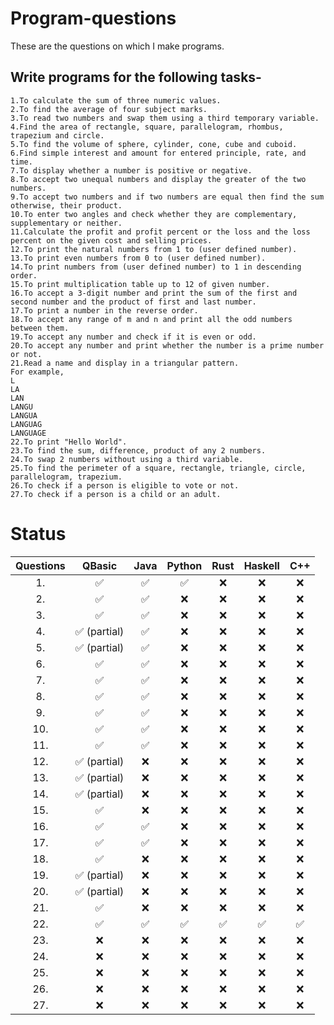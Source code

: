 # Program-questions
These are the questions on which I make programs.
## Write programs for the following tasks-

    1.To calculate the sum of three numeric values.  
    2.To find the average of four subject marks.  
    3.To read two numbers and swap them using a third temporary variable.
    4.Find the area of rectangle, square, parallelogram, rhombus, trapezium and circle.
    5.To find the volume of sphere, cylinder, cone, cube and cuboid.
    6.Find simple interest and amount for entered principle, rate, and time.
    7.To display whether a number is positive or negative.
    8.To accept two unequal numbers and display the greater of the two numbers. 
    9.To accept two numbers and if two numbers are equal then find the sum otherwise, their product.
    10.To enter two angles and check whether they are complementary, supplementary or neither.
    11.Calculate the profit and profit percent or the loss and the loss percent on the given cost and selling prices.
    12.To print the natural numbers from 1 to (user defined number).
    13.To print even numbers from 0 to (user defined number).
    14.To print numbers from (user defined number) to 1 in descending order.
    15.To print multiplication table up to 12 of given number.
    16.To accept a 3-digit number and print the sum of the first and second number and the product of first and last number.
    17.To print a number in the reverse order.
    18.To accept any range of m and n and print all the odd numbers between them. 
    19.To accept any number and check if it is even or odd.
    20.To accept any number and print whether the number is a prime number or not.
    21.Read a name and display in a triangular pattern.
    For example,
    L
    LA
    LAN
    LANGU
    LANGUA
    LANGUAG
    LANGUAGE
    22.To print "Hello World".
    23.To find the sum, difference, product of any 2 numbers.
    24.To swap 2 numbers without using a third variable.
    25.To find the perimeter of a square, rectangle, triangle, circle, parallelogram, trapezium.
    26.To check if a person is eligible to vote or not.
    27.To check if a person is a child or an adult.

# Status
| Questions | QBasic | Java | Python | Rust | Haskell | C++ |
|:---:|:---:|:---:|:---:|:---:|:---:|:---:|
|1.| ✅ | ✅ | ✅ | ❌ | ❌ | ❌ | ❌ | ❌ |
|2.| ✅ | ✅ | ❌ | ❌ | ❌ | ❌ | ❌ | ❌ |
|3.| ✅ | ✅ | ❌ | ❌ | ❌ | ❌ | ❌ | ❌ |
|4.| ✅ (partial)| ✅ | ❌ | ❌ | ❌ | ❌ | ❌ | ❌ |
|5.| ✅ (partial)| ✅ | ❌ | ❌ | ❌ | ❌ | ❌ | ❌ |
|6.| ✅ | ✅ | ❌ | ❌ | ❌ | ❌ | ❌ | ❌ |
|7.| ✅ | ✅ | ❌ | ❌ | ❌ | ❌ | ❌ | ❌ |
|8.| ✅ | ✅ | ❌ | ❌ | ❌ | ❌ | ❌ | ❌ |
|9.| ✅ | ✅ | ❌ | ❌ | ❌ | ❌ | ❌ | ❌ |
|10.| ✅ | ✅ | ❌ | ❌ | ❌ | ❌ | ❌ | ❌ |
|11.| ✅ | ✅ | ❌ | ❌ | ❌ | ❌ | ❌ | ❌ |
|12.| ✅ (partial) | ❌| ❌ | ❌ | ❌ | ❌ | ❌ | ❌ |
|13.| ✅ (partial) | ❌ | ❌ | ❌ | ❌ | ❌ | ❌ | ❌ |
|14.| ✅ (partial) | ❌ | ❌ | ❌ | ❌ | ❌ | ❌ | ❌ |
|15.| ✅ | ❌ | ❌ | ❌ | ❌ | ❌ | ❌ | ❌ |
|16.| ✅ | ✅ | ❌ | ❌ | ❌ | ❌ | ❌ | ❌ |
|17.| ✅ | ✅ | ❌ | ❌ | ❌ | ❌ | ❌ | ❌ |
|18.| ✅ | ❌ | ❌ | ❌ | ❌ | ❌ | ❌ | ❌ |
|19.| ✅ (partial) | ❌ | ❌ | ❌ | ❌ | ❌ | ❌ | ❌ |
|20.| ✅ (partial) | ❌ | ❌ | ❌ | ❌ | ❌ | ❌ | ❌ |
|21.| ✅ | ❌ | ❌ | ❌ | ❌ | ❌ | ❌ | ❌ |
|22.| ✅ | ✅ | ✅ | ✅ | ✅ | ✅ | ✅ | ✅ |
|23.| ❌ | ❌ | ❌ | ❌ | ❌ | ❌ | ❌ | ❌ |
|24.| ❌ | ❌ | ❌ | ❌ | ❌ | ❌ | ❌ | ❌ |
|25.| ❌ | ❌ | ❌ | ❌ | ❌ | ❌ | ❌ | ❌ |
|26.| ❌ | ❌ | ❌ | ❌ | ❌ | ❌ | ❌ | ❌ |
|27.| ❌ | ❌ | ❌ | ❌ | ❌ | ❌ | ❌ | ❌ |


